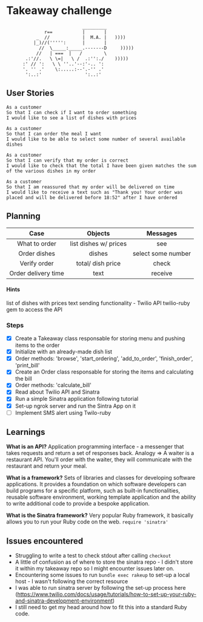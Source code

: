 # Takeaway challenge
```
                            _________
              r==           |       |
           _  //            |  M.A. |   ))))
          |_)//(''''':      |       |
            //  \_____:_____.-------D     )))))
           //   | ===  |   /        \
       .:'//.   \ \=|   \ /  .:'':./    )))))
      :' // ':   \ \ ''..'--:'-.. ':
      '. '' .'    \:.....:--'.-'' .'
       ':..:'                ':..:'

 ```

## User Stories
 ```
 As a customer
 So that I can check if I want to order something
 I would like to see a list of dishes with prices

 As a customer
 So that I can order the meal I want
 I would like to be able to select some number of several available dishes

 As a customer
 So that I can verify that my order is correct
 I would like to check that the total I have been given matches the sum of the various dishes in my order

 As a customer
 So that I am reassured that my order will be delivered on time
 I would like to receive a text such as "Thank you! Your order was placed and will be delivered before 18:52" after I have ordered
 ```

## Planning

| Case | Objects | Messages |
| :---: | :---: | :---: |
| What to order | list dishes w/ prices | see |
| Order dishes | dishes | select some number |
| Verify order | total/ dish price | check |
| Order delivery time | text | receive |

#### Hints
list of dishes with prices
text sending functionality - Twilio API
twilio-ruby gem to access the API

### Steps
- [x] Create a Takeaway class responsable for storing menu and pushing items to the order
- [x] Initialize with an already-made dish list
- [x] Order methods: 'browse', 'start_ordering', 'add_to_order', 'finish_order', 'print_bill'
- [x] Create an Order class responsable for storing the items and calculating the bill
- [x] Order methods: 'calculate_bill'
- [x] Read about Twilio API and Sinatra
- [x] Run a simple Sinatra application following tutorial
- [x] Set-up ngrok server and run the Sintra App on it
- [ ] Implement SMS alert using Twilo-ruby

## Learnings
**What is an API?**
Application programming interface - a messenger that takes requests and return a set of responses back.
Analogy => A waiter is a restaurant API. You'll order with the waiter, they will communicate with the restaurant and return your meal.

**What is a framework?**
Sets of libraries and classes for developing software applications.
It provides a foundation on which software developers can build programs for a specific platform, such as built-in functionalities, reusable software environment, working template application and the ability to write additional code to provide a bespoke application.

**What is the Sinatra framework?**
Very popular Ruby framework, it basically allows you to run your Ruby code on the web.
`require 'sinatra'`

## Issues encountered
* Struggling to write a test to check stdout after calling `checkout`
* A little of confusion as of where to store the sinatra repo - I didn't store it within my takeaway repo so I might encounter issues later on.
* Encountering some issues to run `bundle exec rakeup` to set-up a local host - I wasn't following the correct resource
* I was able to run sinatra server by following the set-up process here (https://www.twilio.com/docs/usage/tutorials/how-to-set-up-your-ruby-and-sinatra-development-environment)
* I still need to get my head around how to fit this into a standard Ruby code.
